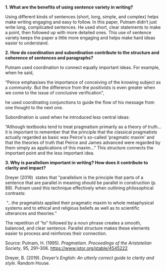 **1. What are the benefits of using sentence variety in writing?**  
  
Using different kinds of sentences (short, long, simple, and complex) helps make writing engaging and easy to follow. In this paper, Putnam didn’t just write long, complicated sentences. He used short, clear statements to make a point, then followed up with more detailed ones. This use of sentence variety keeps the paper a little more engaging and helps make hard ideas easier to understand.  

**2. How do coordination and subordination contribute to the structure and coherence of sentences and paragraphs?**  
  
Putnam used coordination to connect equally important ideas. For example, when he said,  
  
“Peirce emphasises the importance of conceiving of the knowing subject as a _community_. But the difference from the positivists is even greater when we come to the issue of conclusive verification”,  
  
he used coordinating conjunctions to guide the flow of his message from one thought to the next one.  
  
Subordination is used when he introduced less central ideas:

“Although textbooks tend to treat pragmatism primarily as a theory of truth... it is important to remember that the principle that the classical pragmatists actually regarded as basic was Peirce's so-called 'pragmatic maxim' and that the theories of truth that Peirce and James advanced were regarded by them simply as applications of this maxim...” This structure connects the important point and the less important idea.  
  
**3. Why is parallelism important in writing? How does it contribute to clarity and impact?**  
  
Dreyer (2019)  states that "parallelism is the principle that parts of a sentence that are parallel in meaning should be parallel in construction (p. 89). Putnam used this technique effectively when outlining philosophical contrasts:  
  
 “...the pragmatists applied their pragmatic maxim to whole metaphysical systems and to ethical and religious beliefs as well as to scientific utterances and theories.”  
  
The repetition of “to” followed by a noun phrase creates a smooth, balanced, and clear sentence. Parallel structure makes these elements easier to process and reinforces their connection.  
  
Source: Putnam, H. (1995). _Pragmatism_. _Proceedings of the Aristotelian Society_, 95, 291–306. https://www.jstor.org/stable/4545222

Dreyer, B. (2019). _Dreyer’s English: An utterly correct guide to clarity and style_. Random House.
